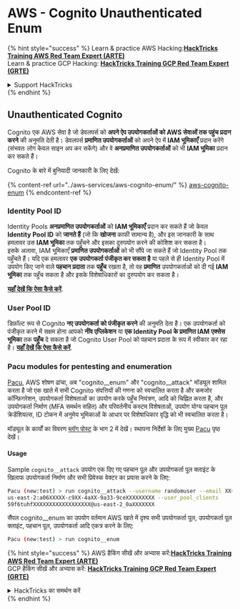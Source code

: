 # AWS - Cognito Unauthenticated Enum

{% hint style="success" %}
Learn & practice AWS Hacking:<img src="../../../.gitbook/assets/image (1) (1) (1) (1).png" alt="" data-size="line">[**HackTricks Training AWS Red Team Expert (ARTE)**](https://training.hacktricks.xyz/courses/arte)<img src="../../../.gitbook/assets/image (1) (1) (1) (1).png" alt="" data-size="line">\
Learn & practice GCP Hacking: <img src="../../../.gitbook/assets/image (2) (1).png" alt="" data-size="line">[**HackTricks Training GCP Red Team Expert (GRTE)**<img src="../../../.gitbook/assets/image (2) (1).png" alt="" data-size="line">](https://training.hacktricks.xyz/courses/grte)

<details>

<summary>Support HackTricks</summary>

* Check the [**subscription plans**](https://github.com/sponsors/carlospolop)!
* **Join the** 💬 [**Discord group**](https://discord.gg/hRep4RUj7f) or the [**telegram group**](https://t.me/peass) or **follow** us on **Twitter** 🐦 [**@hacktricks\_live**](https://twitter.com/hacktricks_live)**.**
* **Share hacking tricks by submitting PRs to the** [**HackTricks**](https://github.com/carlospolop/hacktricks) and [**HackTricks Cloud**](https://github.com/carlospolop/hacktricks-cloud) github repos.

</details>
{% endhint %}

## Unauthenticated Cognito

Cognito एक AWS सेवा है जो डेवलपर्स को **अपने ऐप उपयोगकर्ताओं को AWS सेवाओं तक पहुंच प्रदान करने** की अनुमति देती है। डेवलपर्स **प्रमाणित उपयोगकर्ताओं** को अपने ऐप में **IAM भूमिकाएँ** प्रदान करेंगे (संभवतः लोग केवल साइन अप कर सकेंगे) और वे **अनप्रमाणित उपयोगकर्ताओं** को भी **IAM भूमिका** प्रदान कर सकते हैं।

Cognito के बारे में बुनियादी जानकारी के लिए देखें:

{% content-ref url="../aws-services/aws-cognito-enum/" %}
[aws-cognito-enum](../aws-services/aws-cognito-enum/)
{% endcontent-ref %}

### Identity Pool ID

Identity Pools **अनप्रमाणित उपयोगकर्ताओं** को **IAM भूमिकाएँ** प्रदान कर सकते हैं जो केवल **Identity Pool ID** को **जानते हैं** (जो कि **खोजना** काफी सामान्य है), और इस जानकारी के साथ हमलावर उस **IAM भूमिका** तक पहुँचने और इसका दुरुपयोग करने की कोशिश कर सकता है।\
इसके अलावा, IAM भूमिकाएँ **प्रमाणित उपयोगकर्ताओं** को भी सौंपे जा सकते हैं जो Identity Pool तक पहुँचते हैं। यदि एक हमलावर **एक उपयोगकर्ता पंजीकृत कर सकता है** या पहले से ही Identity Pool में उपयोग किए जाने वाले **पहचान प्रदाता** तक **पहुँच** रखता है, तो वह **प्रमाणित** उपयोगकर्ताओं को दी गई **IAM भूमिका** तक पहुँच सकता है और इसके विशेषाधिकारों का दुरुपयोग कर सकता है।

[**यहाँ देखें कि ऐसा कैसे करें**](../aws-services/aws-cognito-enum/cognito-identity-pools.md).

### User Pool ID

डिफ़ॉल्ट रूप से Cognito **नए उपयोगकर्ता को पंजीकृत करने** की अनुमति देता है। एक उपयोगकर्ता को पंजीकृत करने में सक्षम होना आपको **नींव एप्लिकेशन** या **एक Identity Pool के प्रमाणित IAM एक्सेस भूमिका** तक **पहुँच** दे सकता है जो Cognito User Pool को पहचान प्रदाता के रूप में स्वीकार कर रहा है। [**यहाँ देखें कि ऐसा कैसे करें**](../aws-services/aws-cognito-enum/cognito-user-pools.md#registration).

### Pacu modules for pentesting and enumeration

[Pacu](https://github.com/RhinoSecurityLabs/pacu), AWS शोषण ढांचा, अब "cognito\_\_enum" और "cognito\_\_attack" मॉड्यूल शामिल करता है जो एक खाते में सभी Cognito संपत्तियों की गणना को स्वचालित करता है और कमजोर कॉन्फ़िगरेशन, उपयोगकर्ता विशेषताओं का उपयोग करके पहुँच नियंत्रण, आदि को चिह्नित करता है, और उपयोगकर्ता निर्माण (MFA समर्थन सहित) और परिवर्तनीय कस्टम विशेषताओं, उपयोग योग्य पहचान पूल क्रेडेंशियल्स, ID टोकन में अनुमेय भूमिकाओं के आधार पर विशेषाधिकार वृद्धि को भी स्वचालित करता है।

मॉड्यूल के कार्यों का विवरण [ब्लॉग पोस्ट](https://rhinosecuritylabs.com/aws/attacking-aws-cognito-with-pacu-p2) के भाग 2 में देखें। स्थापना निर्देशों के लिए मुख्य [Pacu](https://github.com/RhinoSecurityLabs/pacu) पृष्ठ देखें।

#### Usage

Sample `cognito__attack` उपयोग एक दिए गए पहचान पूल और उपयोगकर्ता पूल क्लाइंट के खिलाफ उपयोगकर्ता निर्माण और सभी प्रिवेस्क वेक्टर का प्रयास करने के लिए:
```bash
Pacu (new:test) > run cognito__attack --username randomuser --email XX+sdfs2@gmail.com --identity_pools
us-east-2:a06XXXXX-c9XX-4aXX-9a33-9ceXXXXXXXXX --user_pool_clients
59f6tuhfXXXXXXXXXXXXXXXXXX@us-east-2_0aXXXXXXX
```
सैंपल cognito\_\_enum का उपयोग वर्तमान AWS खाते में दृश्य सभी उपयोगकर्ता पूल, उपयोगकर्ता पूल क्लाइंट, पहचान पूल, उपयोगकर्ता आदि एकत्र करने के लिए:
```bash
Pacu (new:test) > run cognito__enum
```
{% hint style="success" %}
AWS हैकिंग सीखें और अभ्यास करें:<img src="../../../.gitbook/assets/image (1) (1) (1) (1).png" alt="" data-size="line">[**HackTricks Training AWS Red Team Expert (ARTE)**](https://training.hacktricks.xyz/courses/arte)<img src="../../../.gitbook/assets/image (1) (1) (1) (1).png" alt="" data-size="line">\
GCP हैकिंग सीखें और अभ्यास करें: <img src="../../../.gitbook/assets/image (2) (1).png" alt="" data-size="line">[**HackTricks Training GCP Red Team Expert (GRTE)**<img src="../../../.gitbook/assets/image (2) (1).png" alt="" data-size="line">](https://training.hacktricks.xyz/courses/grte)

<details>

<summary>HackTricks का समर्थन करें</summary>

* [**सदस्यता योजनाएँ**](https://github.com/sponsors/carlospolop) देखें!
* **हमारे** 💬 [**Discord समूह**](https://discord.gg/hRep4RUj7f) या [**telegram समूह**](https://t.me/peass) में शामिल हों या **Twitter** 🐦 पर हमें **फॉलो** करें [**@hacktricks\_live**](https://twitter.com/hacktricks_live)**.**
* **हैकिंग ट्रिक्स साझा करें और** [**HackTricks**](https://github.com/carlospolop/hacktricks) और [**HackTricks Cloud**](https://github.com/carlospolop/hacktricks-cloud) github रिपोजिटरी में PRs सबमिट करें।

</details>
{% endhint %}
